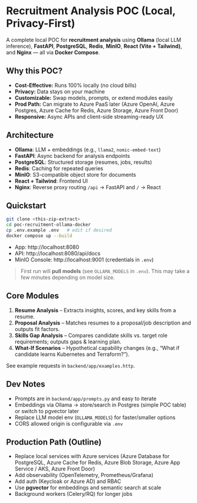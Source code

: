 # Recruitment Analysis POC (Local, Privacy-First)

A complete local POC for **recruitment analysis** using **Ollama** (local LLM inference), **FastAPI**, **PostgreSQL**, **Redis**, **MinIO**, **React (Vite + Tailwind)**, and **Nginx** — all via **Docker Compose**.

## Why this POC?
- **Cost-Effective:** Runs 100% locally (no cloud bills)
- **Privacy:** Data stays on your machine
- **Customizable:** Swap models, prompts, or extend modules easily
- **Prod Path:** Can migrate to Azure PaaS later (Azure OpenAI, Azure Postgres, Azure Cache for Redis, Azure Storage, Azure Front Door)
- **Responsive:** Async APIs and client-side streaming-ready UX

## Architecture
- **Ollama**: LLM + embeddings (e.g., `llama2`, `nomic-embed-text`)
- **FastAPI**: Async backend for analysis endpoints
- **PostgreSQL**: Structured storage (resumes, jobs, results)
- **Redis**: Caching for repeated queries
- **MinIO**: S3-compatible object store for documents
- **React + Tailwind**: Frontend UI
- **Nginx**: Reverse proxy routing `/api` → FastAPI and `/` → React

## Quickstart
```bash
git clone <this-zip-extract>
cd poc-recruitment-ollama-docker
cp .env.example .env   # edit if desired
docker compose up --build
```

- App: http://localhost:8080
- API: http://localhost:8080/api/docs
- MinIO Console: http://localhost:9001  (credentials in `.env`)

> First run will **pull models** (see `OLLAMA_MODELS` in `.env`). This may take a few minutes depending on model size.

## Core Modules
1. **Resume Analysis** – Extracts insights, scores, and key skills from a resume.
2. **Proposal Analysis** – Matches resumes to a proposal/job description and outputs fit factors.
3. **Skills Gap Analysis** – Compares candidate skills vs. target role requirements; outputs gaps & learning plan.
4. **What-If Scenarios** – Hypothetical capability changes (e.g., “What if candidate learns Kubernetes and Terraform?”).

See example requests in `backend/app/examples.http`.

## Dev Notes
- Prompts are in `backend/app/prompts.py` and easy to iterate
- Embeddings via Ollama → store/search in Postgres (simple POC table) or switch to pgvector later
- Replace LLM model env (`OLLAMA_MODELS`) for faster/smaller options
- CORS allowed origin is configurable via `.env`

## Production Path (Outline)
- Replace local services with Azure services (Azure Database for PostgreSQL, Azure Cache for Redis, Azure Blob Storage, Azure App Service / AKS, Azure Front Door)
- Add observability (OpenTelemetry, Prometheus/Grafana)
- Add auth (Keycloak or Azure AD) and RBAC
- Use **pgvector** for embeddings and semantic search at scale
- Background workers (Celery/RQ) for longer jobs
